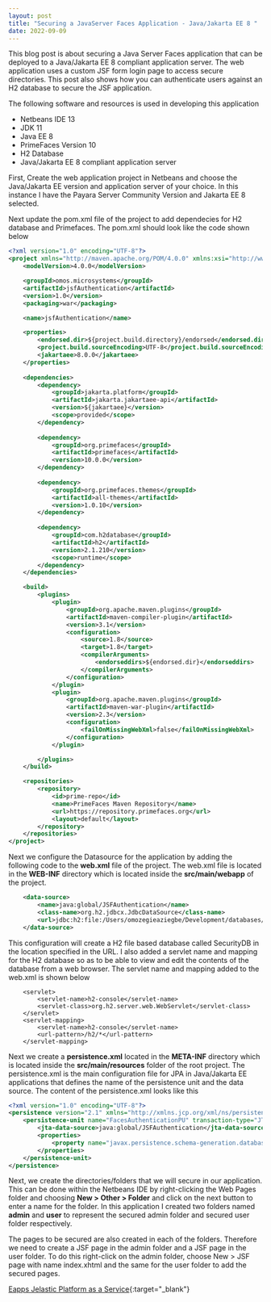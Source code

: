 ```yaml
---
layout: post
title: "Securing a JavaServer Faces Application - Java/Jakarta EE 8 "
date: 2022-09-09 
---
```

This blog post is about securing a Java Server Faces application that can be deployed to a Java/Jakarta EE 8 compliant
application server. The web application uses a custom JSF form login page to access secure directories. This post also shows how you can
authenticate users against an H2 database to secure the JSF application.

The following software and resources is used in developing this application

* Netbeans IDE 13
* JDK 11
* Java EE 8
* PrimeFaces Version 10
* H2 Database
* Java/Jakarta EE 8 compliant application server


First, Create the web application project in Netbeans and choose the Java/Jakarta EE version and application server of your choice. In this instance I have the Payara Server Community Version and Jakarta EE 8 selected.

Next update the pom.xml file of the project to add dependecies for H2 database and Primefaces. The pom.xml should look like the code shown below

```xml
<?xml version="1.0" encoding="UTF-8"?>
<project xmlns="http://maven.apache.org/POM/4.0.0" xmlns:xsi="http://www.w3.org/2001/XMLSchema-instance" xsi:schemaLocation="http://maven.apache.org/POM/4.0.0 http://maven.apache.org/xsd/maven-4.0.0.xsd">
    <modelVersion>4.0.0</modelVersion>

    <groupId>omos.microsystems</groupId>
    <artifactId>jsfAuthentication</artifactId>
    <version>1.0</version>
    <packaging>war</packaging>

    <name>jsfAuthentication</name>

    <properties>
        <endorsed.dir>${project.build.directory}/endorsed</endorsed.dir>
        <project.build.sourceEncoding>UTF-8</project.build.sourceEncoding>
        <jakartaee>8.0.0</jakartaee>
    </properties>
    
    <dependencies>
        <dependency>
            <groupId>jakarta.platform</groupId>
            <artifactId>jakarta.jakartaee-api</artifactId>
            <version>${jakartaee}</version>
            <scope>provided</scope>
        </dependency>
        
        <dependency>
            <groupId>org.primefaces</groupId>
            <artifactId>primefaces</artifactId>
            <version>10.0.0</version>
        </dependency>
        
        <dependency>
            <groupId>org.primefaces.themes</groupId>
            <artifactId>all-themes</artifactId>
            <version>1.0.10</version>
        </dependency>
       
        <dependency>
            <groupId>com.h2database</groupId>
            <artifactId>h2</artifactId>
            <version>2.1.210</version>
            <scope>runtime</scope>
        </dependency>
    </dependencies>

    <build>
        <plugins>
            <plugin>
                <groupId>org.apache.maven.plugins</groupId>
                <artifactId>maven-compiler-plugin</artifactId>
                <version>3.1</version>
                <configuration>
                    <source>1.8</source>
                    <target>1.8</target>
                    <compilerArguments>
                        <endorseddirs>${endorsed.dir}</endorseddirs>
                    </compilerArguments>
                </configuration>
            </plugin>
            <plugin>
                <groupId>org.apache.maven.plugins</groupId>
                <artifactId>maven-war-plugin</artifactId>
                <version>2.3</version>
                <configuration>
                    <failOnMissingWebXml>false</failOnMissingWebXml>
                </configuration>
            </plugin>

        </plugins>
    </build>

    <repositories>
        <repository>
            <id>prime-repo</id>
            <name>PrimeFaces Maven Repository</name>
            <url>https://repository.primefaces.org</url>
            <layout>default</layout>
        </repository>
    </repositories>
</project>
```


Next we configure the Datasource for the application by adding the following code to the **web.xml** file of the project. The web.xml file is located
in the **WEB-INF** directory which is located inside the **src/main/webapp** of the project.


```xml
    <data-source>
        <name>java:global/JSFAuthentication</name>
        <class-name>org.h2.jdbcx.JdbcDataSource</class-name>
        <url>jdbc:h2:file:/Users/omozegieaziegbe/Development/databases/SecurityDB;DB_CLOSE_ON_EXIT=FALSE</url>
    </data-source>
```


This configuration will create a H2 file based database called SecurityDB in the location specified in the URL.
I also added a servlet name and mapping for the H2 database so as to be able to view and edit the contents of the database from a web browser. The servlet name and mapping added to the web.xml is shown below


```
    <servlet>
        <servlet-name>h2-console</servlet-name>
        <servlet-class>org.h2.server.web.WebServlet</servlet-class>
    </servlet>
    <servlet-mapping>
        <servlet-name>h2-console</servlet-name>
        <url-pattern>/h2/*</url-pattern>
    </servlet-mapping>
```


Next we create a **persistence.xml** located in the **META-INF** directory which is located inside the **src/main/resources** folder of the root project.
The persistence.xml is the main configuration file for JPA in Java/Jakarta EE applications that defines the name of the persistence unit and the data source. The content of the
persistence.xml looks like this


```xml
<?xml version="1.0" encoding="UTF-8"?>
<persistence version="2.1" xmlns="http://xmlns.jcp.org/xml/ns/persistence" xmlns:xsi="http://www.w3.org/2001/XMLSchema-instance" xsi:schemaLocation="http://xmlns.jcp.org/xml/ns/persistence http://xmlns.jcp.org/xml/ns/persistence/persistence_2_1.xsd"> 
    <persistence-unit name="FacesAuthenticationPU" transaction-type="JTA">
        <jta-data-source>java:global/JSFAuthentication</jta-data-source>
        <properties>
            <property name="javax.persistence.schema-generation.database.action" value="create" />
        </properties>
    </persistence-unit>
</persistence>
```


Next, we create the directories/folders that we will secure in our application. This can be done within the Netbeans IDE by right-clicking the Web Pages folder
and choosing **New > Other > Folder** and click on the next button to enter a name for the folder. In this application I created two folders
named **admin** and **user** to represent the secured admin folder and secured user folder respectively. 

The pages to be secured are also created in each of the folders. Therefore we need to create a JSF page in the admin folder and a JSF page
in the user folder. 
To do this right-click on the admin folder, choose New > JSF page with name index.xhtml and the same for the user folder
to add the secured pages.








[Eapps Jelastic Platform as a Service](https://portal.eapps.com/aff.php?aff=2289 "Eapps Jelastic PaaS"){:target="_blank"}
